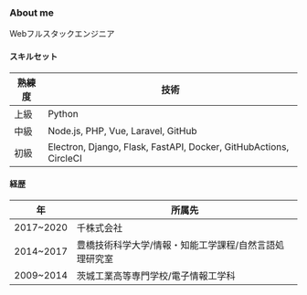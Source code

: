 ### About me
Webフルスタックエンジニア

#### スキルセット

| 熟練度 | 技術 |
| --- | --- |
| 上級 | Python |
| 中級 | Node.js, PHP, Vue, Laravel, GitHub |
| 初級 | Electron, Django, Flask, FastAPI, Docker, GitHubActions, CircleCI |

#### 経歴

| 年 | 所属先 |
| --- | --- |
| 2017~2020 | 千株式会社 |
| 2014~2017 | 豊橋技術科学大学/情報・知能工学課程/自然言語処理研究室 |
| 2009~2014 | 茨城工業高等専門学校/電子情報工学科 |
